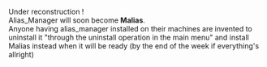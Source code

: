 Under reconstruction !
<br>
Alias_Manager will soon become **Malias**.
<br>
Anyone having alias_manager installed on their machines are invented to uninstall it "through the uninstall operation in the main menu" and install Malias instead when it will be ready (by the end of the week if everything's allright)
